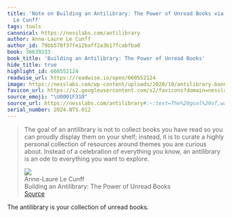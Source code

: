 ```yaml
---
title: 'Note on Building an Antilibrary: The Power of Unread Books via Anne-Laure
  Le Cunff'
tags: tools
canonical: https://nesslabs.com/antilibrary
author: Anne-Laure Le Cunff
author_id: 79bb578f37fe12baff2a3b17fcabfba0
book: 36639233
book_title: 'Building an Antilibrary: The Power of Unread Books'
hide_title: true
highlight_id: 660552124
readwise_url: https://readwise.io/open/660552124
image: https://nesslabs.com/wp-content/uploads/2020/10/antilibrary-banner.jpg
favicon_url: https://s2.googleusercontent.com/s2/favicons?domain=nesslabs.com
source_emoji: "\U0001F310"
source_url: https://nesslabs.com/antilibrary#:~:text=The%20goal%20of,want%20to%20explore.
serial_number: 2024.NTS.012
---
```

> The goal of an antilibrary is not to collect books you have read so you can proudly display them on your shelf; instead, it is to curate a highly personal collection of resources around themes you are curious about. Instead of a celebration of everything you know, an antilibrary is an ode to everything you want to explore.
> <div class="quoteback-footer"><div class="quoteback-avatar"><img class="mini-favicon" src="https://s2.googleusercontent.com/s2/favicons?domain=nesslabs.com"></div><div class="quoteback-metadata"><div class="metadata-inner"><span style="display:none">FROM:</span><div aria-label="Anne-Laure Le Cunff" class="quoteback-author"> Anne-Laure Le Cunff</div><div aria-label="Building an Antilibrary: The Power of Unread Books" class="quoteback-title"> Building an Antilibrary: The Power of Unread Books</div></div></div><div class="quoteback-backlink"><a target="_blank" aria-label="go to the full text of this quotation" rel="noopener" href="https://nesslabs.com/antilibrary#:~:text=The%20goal%20of,want%20to%20explore." class="quoteback-arrow"> Source</a></div></div>

The antilibrary is your collection of unread books.